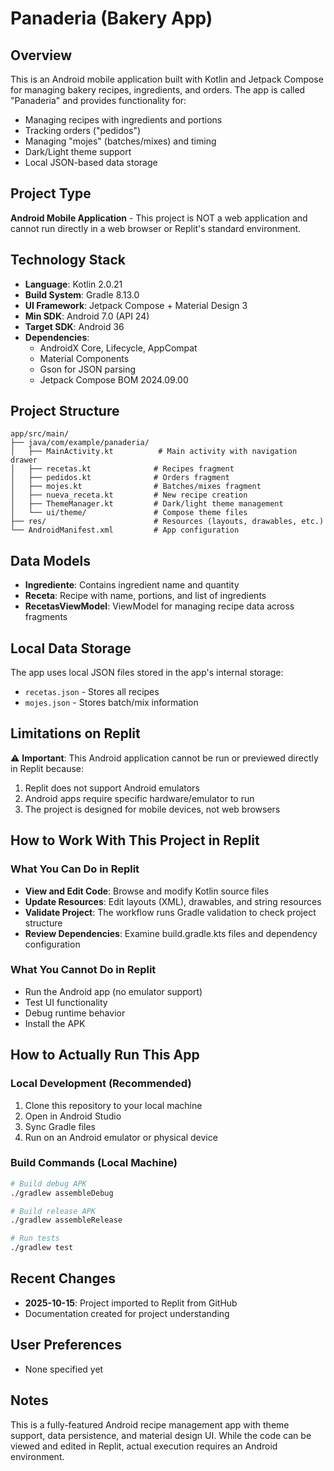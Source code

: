 # Panaderia (Bakery App)

## Overview
This is an Android mobile application built with Kotlin and Jetpack Compose for managing bakery recipes, ingredients, and orders. The app is called "Panaderia" and provides functionality for:
- Managing recipes with ingredients and portions
- Tracking orders ("pedidos")
- Managing "mojes" (batches/mixes) and timing
- Dark/Light theme support
- Local JSON-based data storage

## Project Type
**Android Mobile Application** - This project is NOT a web application and cannot run directly in a web browser or Replit's standard environment.

## Technology Stack
- **Language**: Kotlin 2.0.21
- **Build System**: Gradle 8.13.0
- **UI Framework**: Jetpack Compose + Material Design 3
- **Min SDK**: Android 7.0 (API 24)
- **Target SDK**: Android 36
- **Dependencies**:
  - AndroidX Core, Lifecycle, AppCompat
  - Material Components
  - Gson for JSON parsing
  - Jetpack Compose BOM 2024.09.00

## Project Structure
```
app/src/main/
├── java/com/example/panaderia/
│   ├── MainActivity.kt          # Main activity with navigation drawer
│   ├── recetas.kt              # Recipes fragment
│   ├── pedidos.kt              # Orders fragment
│   ├── mojes.kt                # Batches/mixes fragment
│   ├── nueva_receta.kt         # New recipe creation
│   ├── ThemeManager.kt         # Dark/light theme management
│   └── ui/theme/               # Compose theme files
├── res/                        # Resources (layouts, drawables, etc.)
└── AndroidManifest.xml         # App configuration
```

## Data Models
- **Ingrediente**: Contains ingredient name and quantity
- **Receta**: Recipe with name, portions, and list of ingredients
- **RecetasViewModel**: ViewModel for managing recipe data across fragments

## Local Data Storage
The app uses local JSON files stored in the app's internal storage:
- `recetas.json` - Stores all recipes
- `mojes.json` - Stores batch/mix information

## Limitations on Replit
⚠️ **Important**: This Android application cannot be run or previewed directly in Replit because:
1. Replit does not support Android emulators
2. Android apps require specific hardware/emulator to run
3. The project is designed for mobile devices, not web browsers

## How to Work With This Project in Replit

### What You Can Do in Replit
- **View and Edit Code**: Browse and modify Kotlin source files
- **Update Resources**: Edit layouts (XML), drawables, and string resources
- **Validate Project**: The workflow runs Gradle validation to check project structure
- **Review Dependencies**: Examine build.gradle.kts files and dependency configuration

### What You Cannot Do in Replit
- Run the Android app (no emulator support)
- Test UI functionality
- Debug runtime behavior
- Install the APK

## How to Actually Run This App

### Local Development (Recommended)
1. Clone this repository to your local machine
2. Open in Android Studio
3. Sync Gradle files
4. Run on an Android emulator or physical device

### Build Commands (Local Machine)
```bash
# Build debug APK
./gradlew assembleDebug

# Build release APK  
./gradlew assembleRelease

# Run tests
./gradlew test
```

## Recent Changes
- **2025-10-15**: Project imported to Replit from GitHub
- Documentation created for project understanding

## User Preferences
- None specified yet

## Notes
This is a fully-featured Android recipe management app with theme support, data persistence, and material design UI. While the code can be viewed and edited in Replit, actual execution requires an Android environment.
